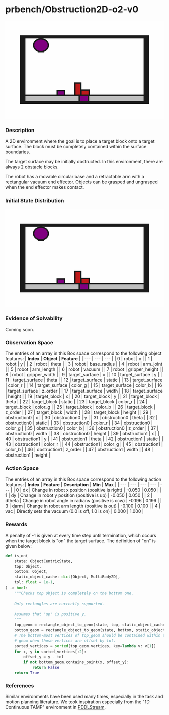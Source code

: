 # prbench/Obstruction2D-o2-v0
![random action GIF](assets/random_action_gifs/Obstruction2D-o2.gif)

### Description
A 2D environment where the goal is to place a target block onto a target surface. The block must be completely contained within the surface boundaries.

The target surface may be initially obstructed. In this environment, there are always 2 obstacle blocks.
    
The robot has a movable circular base and a retractable arm with a rectangular vacuum end effector. Objects can be grasped and ungrasped when the end effector makes contact.

### Initial State Distribution
![initial state GIF](assets/initial_state_gifs/Obstruction2D-o2.gif)

### Evidence of Solvability
Coming soon.

### Observation Space
The entries of an array in this Box space correspond to the following object features:
| **Index** | **Object** | **Feature** |
| --- | --- | --- |
| 0 | robot | x |
| 1 | robot | y |
| 2 | robot | theta |
| 3 | robot | base_radius |
| 4 | robot | arm_joint |
| 5 | robot | arm_length |
| 6 | robot | vacuum |
| 7 | robot | gripper_height |
| 8 | robot | gripper_width |
| 9 | target_surface | x |
| 10 | target_surface | y |
| 11 | target_surface | theta |
| 12 | target_surface | static |
| 13 | target_surface | color_r |
| 14 | target_surface | color_g |
| 15 | target_surface | color_b |
| 16 | target_surface | z_order |
| 17 | target_surface | width |
| 18 | target_surface | height |
| 19 | target_block | x |
| 20 | target_block | y |
| 21 | target_block | theta |
| 22 | target_block | static |
| 23 | target_block | color_r |
| 24 | target_block | color_g |
| 25 | target_block | color_b |
| 26 | target_block | z_order |
| 27 | target_block | width |
| 28 | target_block | height |
| 29 | obstruction0 | x |
| 30 | obstruction0 | y |
| 31 | obstruction0 | theta |
| 32 | obstruction0 | static |
| 33 | obstruction0 | color_r |
| 34 | obstruction0 | color_g |
| 35 | obstruction0 | color_b |
| 36 | obstruction0 | z_order |
| 37 | obstruction0 | width |
| 38 | obstruction0 | height |
| 39 | obstruction1 | x |
| 40 | obstruction1 | y |
| 41 | obstruction1 | theta |
| 42 | obstruction1 | static |
| 43 | obstruction1 | color_r |
| 44 | obstruction1 | color_g |
| 45 | obstruction1 | color_b |
| 46 | obstruction1 | z_order |
| 47 | obstruction1 | width |
| 48 | obstruction1 | height |


### Action Space
The entries of an array in this Box space correspond to the following action features:
| **Index** | **Feature** | **Description** | **Min** | **Max** |
| --- | --- | --- | --- | --- |
| 0 | dx | Change in robot x position (positive is right) | -0.050 | 0.050 |
| 1 | dy | Change in robot y position (positive is up) | -0.050 | 0.050 |
| 2 | dtheta | Change in robot angle in radians (positive is ccw) | -0.196 | 0.196 |
| 3 | darm | Change in robot arm length (positive is out) | -0.100 | 0.100 |
| 4 | vac | Directly sets the vacuum (0.0 is off, 1.0 is on) | 0.000 | 1.000 |


### Rewards
A penalty of -1 is given at every time step until termination, which occurs when the target block is "on" the target surface. The definition of "on" is given below:
```python
def is_on(
    state: ObjectCentricState,
    top: Object,
    bottom: Object,
    static_object_cache: dict[Object, MultiBody2D],
    tol: float = 1e-1,
) -> bool:
    """Checks top object is completely on the bottom one.

    Only rectangles are currently supported.

    Assumes that "up" is positive y.
    """
    top_geom = rectangle_object_to_geom(state, top, static_object_cache)
    bottom_geom = rectangle_object_to_geom(state, bottom, static_object_cache)
    # The bottom-most vertices of top_geom should be contained within the bottom
    # geom when those vertices are offset by tol.
    sorted_vertices = sorted(top_geom.vertices, key=lambda v: v[1])
    for x, y in sorted_vertices[:2]:
        offset_y = y - tol
        if not bottom_geom.contains_point(x, offset_y):
            return False
    return True
```


### References
Similar environments have been used many times, especially in the task and motion planning literature. We took inspiration especially from the "1D Continuous TAMP" environment in [PDDLStream](https://github.com/caelan/pddlstream).
